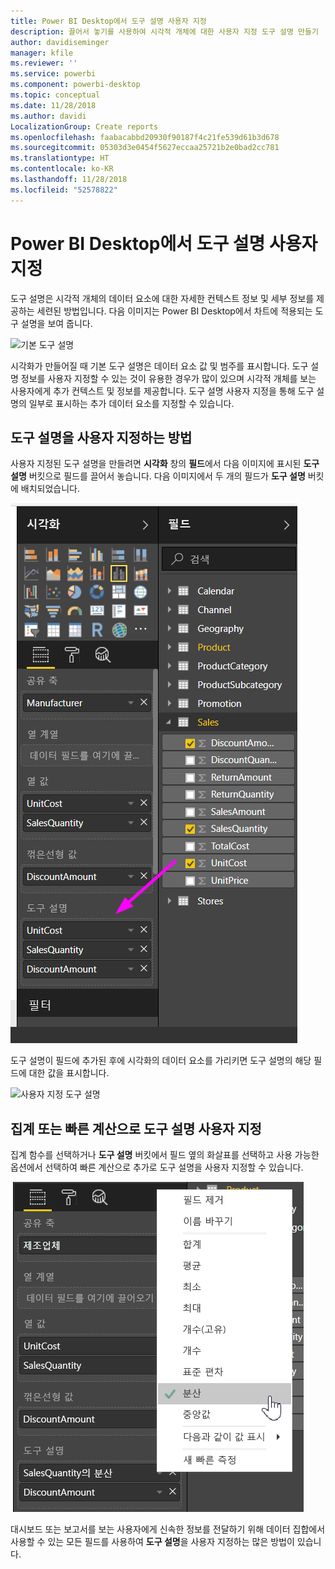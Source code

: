 ```yaml
---
title: Power BI Desktop에서 도구 설명 사용자 지정
description: 끌어서 놓기를 사용하여 시각적 개체에 대한 사용자 지정 도구 설명 만들기
author: davidiseminger
manager: kfile
ms.reviewer: ''
ms.service: powerbi
ms.component: powerbi-desktop
ms.topic: conceptual
ms.date: 11/28/2018
ms.author: davidi
LocalizationGroup: Create reports
ms.openlocfilehash: faabacabbd20930f90187f4c21fe539d61b3d678
ms.sourcegitcommit: 05303d3e0454f5627eccaa25721b2e0bad2cc781
ms.translationtype: HT
ms.contentlocale: ko-KR
ms.lasthandoff: 11/28/2018
ms.locfileid: "52578822"
---
```

# <a name="customizing-tooltips-in-power-bi-desktop"></a>Power BI Desktop에서 도구 설명 사용자 지정
도구 설명은 시각적 개체의 데이터 요소에 대한 자세한 컨텍스트 정보 및 세부 정보를 제공하는 세련된 방법입니다. 다음 이미지는 Power BI Desktop에서 차트에 적용되는 도구 설명을 보여 줍니다.

![기본 도구 설명](media/desktop-custom-tooltips/custom-tooltips-1.png)

시각화가 만들어질 때 기본 도구 설명은 데이터 요소 값 및 범주를 표시합니다. 도구 설명 정보를 사용자 지정할 수 있는 것이 유용한 경우가 많이 있으며 시각적 개체를 보는 사용자에게 추가 컨텍스트 및 정보를 제공합니다. 도구 설명 사용자 지정을 통해 도구 설명의 일부로 표시하는 추가 데이터 요소를 지정할 수 있습니다.

## <a name="how-to-customize-tooltips"></a>도구 설명을 사용자 지정하는 방법
사용자 지정된 도구 설명을 만들려면 **시각화** 창의 **필드**에서 다음 이미지에 표시된 **도구 설명** 버킷으로 필드를 끌어서 놓습니다. 다음 이미지에서 두 개의 필드가 **도구 설명** 버킷에 배치되었습니다.

![도구 설명 필드 추가](media/desktop-custom-tooltips/custom-tooltips-2.png)

도구 설명이 필드에 추가된 후에 시각화의 데이터 요소를 가리키면 도구 설명의 해당 필드에 대한 값을 표시합니다.

![사용자 지정 도구 설명](media/desktop-custom-tooltips/custom-tooltips-3.png)

## <a name="customizing-tooltips-with-aggregation-or-quick-calcs"></a>집계 또는 빠른 계산으로 도구 설명 사용자 지정
집계 함수를 선택하거나 **도구 설명** 버킷에서 필드 옆의 화살표를 선택하고 사용 가능한 옵션에서 선택하여 빠른 계산으로 추가로 도구 설명을 사용자 지정할 수 있습니다.

![빠른 계산을 포함한 도구 설명](media/desktop-custom-tooltips/custom-tooltips-4.png)

대시보드 또는 보고서를 보는 사용자에게 신속한 정보를 전달하기 위해 데이터 집합에서 사용할 수 있는 모든 필드를 사용하여 **도구 설명**을 사용자 지정하는 많은 방법이 있습니다.

